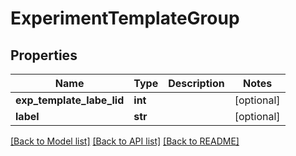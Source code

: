 # ExperimentTemplateGroup

## Properties
Name | Type | Description | Notes
------------ | ------------- | ------------- | -------------
**exp_template_labe_lid** | **int** |  | [optional] 
**label** | **str** |  | [optional] 

[[Back to Model list]](../README.md#documentation-for-models) [[Back to API list]](../README.md#documentation-for-api-endpoints) [[Back to README]](../README.md)


